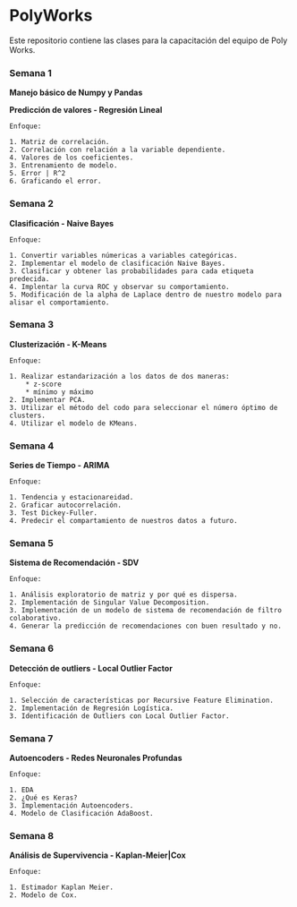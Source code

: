 # PolyWorks


Este repositorio contiene las clases para la capacitación del equipo de Poly Works.

### Semana 1

**Manejo básico de Numpy y Pandas**
	
**Predicción de valores - Regresión Lineal**
	
	Enfoque:

	1. Matriz de correlación.
	2. Correlación con relación a la variable dependiente.
	4. Valores de los coeficientes.
	3. Entrenamiento de modelo.
	5. Error | R^2
	6. Graficando el error.


### Semana 2

**Clasificación - Naive Bayes**

	Enfoque: 

	1. Convertir variables númericas a variables categóricas.
	2. Implementar el modelo de clasificación Naive Bayes. 
	3. Clasificar y obtener las probabilidades para cada etiqueta predecida. 
	4. Implentar la curva ROC y observar su comportamiento.
	5. Modificación de la alpha de Laplace dentro de nuestro modelo para alisar el comportamiento. 
	

### Semana 3

**Clusterización - K-Means**

	Enfoque: 

	1. Realizar estandarización a los datos de dos maneras:
		* z-score
		* mínimo y máximo
	2. Implementar PCA. 
	3. Utilizar el método del codo para seleccionar el número óptimo de clusters.
	4. Utilizar el modelo de KMeans.
	

### Semana 4

**Series de Tiempo - ARIMA**

	Enfoque: 

	1. Tendencia y estacionareidad. 
	2. Graficar autocorrelación.
	3. Test Dickey-Fuller.
	4. Predecir el compartamiento de nuestros datos a futuro.



### Semana 5

**Sistema de Recomendación - SDV**

	Enfoque: 
	
	1. Análisis exploratorio de matriz y por qué es dispersa.
	2. Implementación de Singular Value Decomposition.
	3. Implementación de un modelo de sistema de recomendación de filtro colaborativo.
	4. Generar la predicción de recomendaciones con buen resultado y no.
	
	
### Semana 6

**Detección de outliers - Local Outlier Factor**

	Enfoque: 
	
	1. Selección de características por Recursive Feature Elimination.
	2. Implementación de Regresión Logística.
	3. Identificación de Outliers con Local Outlier Factor.


### Semana 7

**Autoencoders - Redes Neuronales Profundas**

	Enfoque: 
	
	1. EDA
	2. ¿Qué es Keras?
	3. Implementación Autoencoders.
	4. Modelo de Clasificación AdaBoost.
	
	
### Semana 8

**Análisis de Supervivencia - Kaplan-Meier|Cox**

	Enfoque: 
	
	1. Estimador Kaplan Meier.
	2. Modelo de Cox.